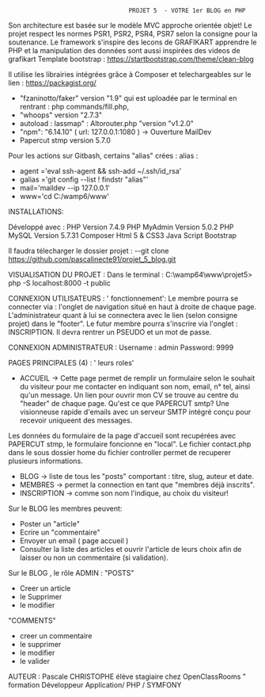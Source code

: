                                       PROJET 5  - VOTRE 1er BLOG en PHP

Son architecture est basée sur le modèle MVC  approche orientée objet!
Le projet respect les normes PSR1, PSR2, PSR4, PSR7 selon la consigne pour la soutenance.
Le framework s'inspire des lecons de GRAFIKART apprendre le PHP  et la manipulation des données sont aussi inspirées
des videos de grafikart
Template bootstrap  :  https://startbootstrap.com/theme/clean-blog

Il utilise les librairies intégrées grâce à Composer et telechargeables sur le lien : https://packagist.org/
- "fzaninotto/faker" version "1.9" qui est uploadée par le terminal en rentrant : php commands/fill.php,
- "whoops" version "2.7.3"
- autoload :  lassmap" : Altorouter.php "version "v1.2.0"
- "npm": "6.14.10" ( url: 127.0.0.1:1080 ) -> Ouverture MailDev
- Papercut stmp version 5.7.0

Pour les actions sur Gitbash, certains "alias" crées :
alias :
- agent ='eval ssh-agent && ssh-add ~/.ssh/id_rsa'
- galias ='git config --list ! findstr "alias"'
- mail='maildev --ip 127.0.0.1'
- www='cd C:/wamp6/www'


INSTALLATIONS:

Développé avec : PHP         Version  7.4.9
                 PHP MyAdmin Version  5.0.2
                 PHP MySQL   Version  5.7.31
                 Composer
                 Html 5 & CSS3
                 Java Script
                 Bootstrap

 Il faudra télecharger  le dossier projet :
 --git clone   https://github.com/pascalinecte91/projet_5_blog.git

 VISUALISATION DU PROJET : Dans le terminal : C:\wamp64\www\projet5>  php -S localhost:8000 -t public

CONNEXION UTILISATEURS : ' fonctionnement':
Le membre pourra se connecter via : l'onglet de navigation situé en haut à droite de chaque page.
L'administrateur quant à lui se connectera  avec le lien (selon consigne projet) dans le "footer".
Le futur membre pourra s'inscrire via l'onglet : INSCRIPTION.
Il devra rentrer un PSEUDO et un mot de passe.

CONNEXION ADMINISTRATEUR :  Username : admin
                            Password: 9999

PAGES PRINCIPALES (4) : ' leurs roles'

- ACCUEIL -> Cette page permet de remplir un formulaire selon le souhait du visiteur pour me contacter en indiquant son nom, email, n° tel,
 ainsi qu'un message. Un lien  pour ouvrir mon CV se trouve au centre du  "header" de chaque page.
 Qu'est ce que PAPERCUT smtp? Une visionneuse rapide d'emails avec un serveur SMTP intégré conçu pour recevoir uniqueent des messages.

 Les données du formulaire de la page d'accueil sont recupérées avec PAPERCUT stmp, le formulaire foncionne en "local".
 Le fichier contact.php  dans le sous dossier home du fichier controller permet de recuperer plusieurs informations.

- BLOG -> liste de tous les "posts" comportant : titre, slug, auteur et date.
- MEMBRES -> permet la connection en tant que "membres déjà inscrits".
- INSCRIPTION  -> comme son nom l'indique, au choix du visiteur!



Sur le BLOG les membres peuvent:
- Poster un "article"
- Ecrire un "commentaire"
- Envoyer un email ( page accueil )
- Consulter la liste des articles et ouvrir l'article de leurs choix afin de laisser ou non un commentaire (si validation).

Sur le BLOG , le rôle ADMIN :
"POSTS"
- Creer un article
- le Supprimer
- le modifier

"COMMENTS"
- creer un commentaire
- le supprimer
- le modifier
- le valider



AUTEUR : Pascale CHRISTOPHE élève stagiaire chez OpenClassRooms " formation Développeur Application/ PHP / SYMFONY
